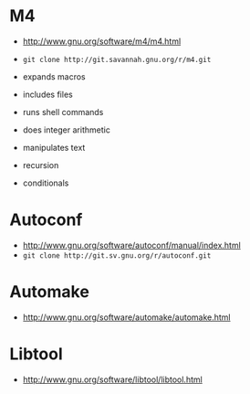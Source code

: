 # M4

- http://www.gnu.org/software/m4/m4.html
- `git clone http://git.savannah.gnu.org/r/m4.git`

- expands macros
- includes files
- runs shell commands
- does integer arithmetic
- manipulates text
- recursion
- conditionals

# Autoconf
- http://www.gnu.org/software/autoconf/manual/index.html
- `git clone http://git.sv.gnu.org/r/autoconf.git`

# Automake
- http://www.gnu.org/software/automake/automake.html

# Libtool
- http://www.gnu.org/software/libtool/libtool.html


